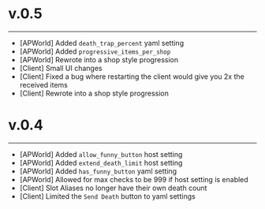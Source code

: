 # v.0.5

---
- [APWorld] Added `death_trap_percent` yaml setting
- [APWorld] Added `progressive_items_per_shop`
- [APWorld] Rewrote into a shop style progression
- [Client] Small UI changes
- [Client] Fixed a bug where restarting the client would give you 2x the received items
- [Client] Rewrote into a shop style progression

# v.0.4

---
- [APWorld] Added `allow_funny_button` host setting
- [APWorld] Added `extend_death_limit` host setting
- [APWorld] Added `has_funny_button` yaml setting
- [APWorld] Allowed for max checks to be 999 if host setting is enabled
- [Client] Slot Aliases no longer have their own death count
- [Client] Limited the `Send Death` button to yaml settings